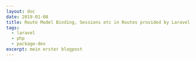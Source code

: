 ```yaml
---
layout: doc
date: 2019-01-08
title: Route Model Binding, Sessions etc in Routes provided by Laravel Packages
tags:
  - laravel
  - php
  - package-dev
excerpt: mein erster blogpost
---
```


<Title />

While developing a package that provides some bundled routes, I came across a problem that baffled me at first but became clear after a few minutes: Neither route model binding nor authentication worked in my controller. Type-hinted arguments were not resolved to the expected model but received as present in the route segment, calls to \Auth::user() always returned null because no session was present.

## Solution: Middleware must applied manually
Unlike the core framework route files (web.php , api.php, …) which have their equally named middleware-groups applied by default, package routes have no middleware applied at all.

To enable all the expected features for your package routes, your routes.php should look similar like this:

```php
<?php

use Illuminate\Support\Facades\Route;

Route::middleware('web')->group(function () {
    Route::get('/my-package/some-route/{model}', 'Martin\MyPackage\Controllers\SomeController@someMethod');
});
```

Alternatively you could set the middleware inside your controller’s constructor:

```php
<?php

namespace Martin\MyPackage\Controllers;

use Illuminate\Http\Request;
use Illuminate\Routing\Controller;
use Martin\MyPackage\Models\SomeModel;


class SomeController extends Controller
{
    /**
     * SomeController constructor.
     *
     * setting the middleware group explicitly
     */
    public function __construct()
    {
        $this->middleware(['web']);
    }

    /**
     * method mapped by route
     *
     * @param Request $request
     * @param SomeModel $model
     * @return \Illuminate\Contracts\View\Factory|\Illuminate\View\View
     */
    public function someMethod(Request $request, SomeModel $model)
    {
        //do whatever
        return view('some.view', ['model' => $model]);
    }
}
```

I hope this post helps somebody who struggles with the unexpected but understandable behavior of package routes.

<Comment />